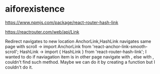 # aiforexistence

https://www.npmjs.com/package/react-router-hash-link

https://reactrouter.com/web/api/Link

Redirect navigates to new location
AnchorLink,HashLink navigates same page with scroll -> import AnchorLink from 'react-anchor-link-smooth-scroll';
HashLink -> import { HashLink } from 'react-router-hash-link';
I wanted to do if naviagation item is in other page navigate with <Redirect>, else with <AnchorLink>, couldn't find such method. Maybe we can do it by creating a function but I couldn't do it.
